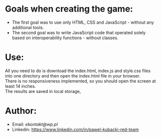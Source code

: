 <h1>Goals when creating the game:</h1>
<ul>
<li>The first goal was to use only HTML, CSS and JavaScript - without any additional tools.</li>
<li>The second goal was to write JavaScript code that operated solely based on interoperability functions - without classes.</li>
</ul>
<h1>Use:</h1>
All you need to do is download the index.html, index.js and style.css files into one directory and then open the index.html file in your browser. </br>
There is no responsiveness implemented, so you should open the screen at least 14 inches. </br>
The results are saved in local storage,
<h1>Author:</h1>
<ul>
<li>Email: <em>ekontakt@wp.pl</em></li>
<li>Linkedin: <a href="https://www.linkedin.com/in/pawel-kubacki-red-team" rel="nofollow">https://www.linkedin.com/in/pawel-kubacki-red-team</a></li>
</ul>
